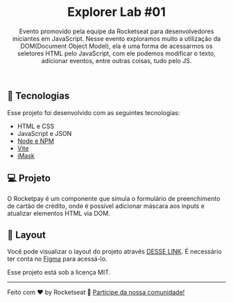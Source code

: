 <h1 align="center"> Explorer Lab #01 </h1>

<p align="center">
Evento promovido pela equipe da Rocketseat para desenvolvedores iniciantes em JavaScript. Nesse evento exploramos muito a utilização da DOM(Document Object Model), ela é uma forma de acessarmos os seletores HTML pelo JavaScript, com ele podemos modificar o texto, adicionar eventos, entre outras coisas, tudo pelo JS.
</p> 

<br>

## 🚀 Tecnologias

Esse projeto foi desenvolvido com as seguintes tecnologias:

- HTML e CSS
- JavaScript e JSON
- [Node e NPM](https://nodejs.org/)
- [Vite](https://vitejs.dev/)
- [iMask](https://imask.js.org)

## 💻 Projeto

O Rocketpay é um componente que simula o formulário de preenchimento de cartão de crédito, onde é possível adicionar máscara aos inputs e atualizar elementos HTML via DOM.

## 🔖 Layout

Você pode visualizar o layout do projeto através [DESSE LINK](https://www.figma.com/file/gpqavL469k0pPUGOmAQEM9/Explorer-Lab-%2301/duplicate). É necessário ter conta no [Figma](https://figma.com) para acessá-lo.

Esse projeto está sob a licença MIT.

---
Feito com ♥ by Rocketseat :wave: [Participe da nossa comunidade!](https://discord.gg/rocketseat)
